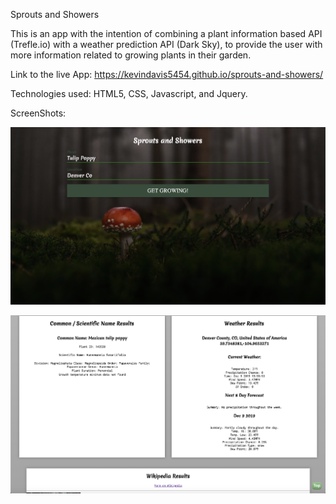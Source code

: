 Sprouts and Showers

This is an app with the intention of combining a plant information based API (Trefle.io) with a weather prediction API (Dark Sky), to provide the user with more information related to growing plants in their garden.

Link to the live App: https://kevindavis5454.github.io/sprouts-and-showers/

Technologies used: HTML5, CSS, Javascript, and Jquery.

ScreenShots: 

![Landing Page](assets/landing-page.png?raw=true "Landing Page")

![Results Page](assets/results-page.png?raw=true "Results Page")